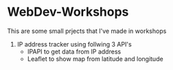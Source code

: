 # WebDev-Workshops
This are some small prjects that I've made in workshops
1. IP address tracker using follwing 3 API's
    - IPAPI to get data from IP address 
    - Leaflet to show map from latitude and longitude   
